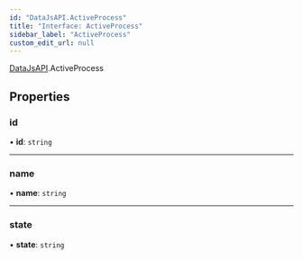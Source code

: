```yaml
---
id: "DataJsAPI.ActiveProcess"
title: "Interface: ActiveProcess"
sidebar_label: "ActiveProcess"
custom_edit_url: null
---
```


[DataJsAPI](../namespaces/DataJsAPI.md).ActiveProcess

## Properties

### id

• **id**: `string`

___

### name

• **name**: `string`

___

### state

• **state**: `string`
